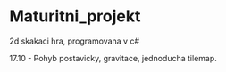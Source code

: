 # Maturitni_projekt

2d skakaci hra, programovana v c#

17.10 - Pohyb postavicky, gravitace, jednoducha tilemap.


